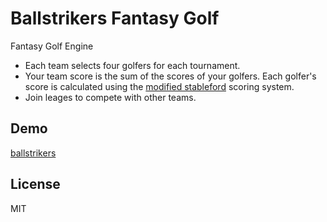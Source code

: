 Ballstrikers Fantasy Golf
=========

Fantasy Golf Engine

  - Each team selects four golfers for each tournament.
  - Your team score is the sum of the scores of your golfers. Each golfer's score is calculated using the [modified stableford] scoring system.
  - Join leages to compete with other teams.


Demo
----
[ballstrikers]

License
----

MIT

[modified stableford]:http://en.wikipedia.org/wiki/Stableford#Modified_Stableford
[ballstrikers]:https://ballstrikers-12316.onmodulus.net/
